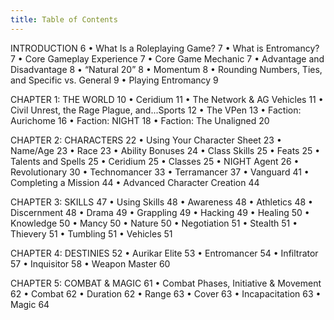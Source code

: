 ```yaml
---
title: Table of Contents
---
```


INTRODUCTION 6
• What Is a Roleplaying Game? 7
• What is Entromancy? 7
• Core Gameplay Experience 7
• Core Game Mechanic 7
• Advantage and Disadvantage 8
• “Natural 20” 8
• Momentum 8
• Rounding Numbers, Ties, and Specific vs. General 9
• Playing Entromancy 9

CHAPTER 1: THE WORLD 10
• Ceridium 11
• The Network & AG Vehicles 11
• Civil Unrest, the Rage Plague, and...Sports 12
• The VPen 13
• Faction: Aurichome 16
• Faction: NIGHT 18
• Faction: The Unaligned 20

CHAPTER 2: CHARACTERS 22
• Using Your Character Sheet 23
• Name/Age 23
• Race 23
• Ability Bonuses 24
• Class Skills 25
• Feats 25
• Talents and Spells 25
• Ceridium 25
• Classes 25
• NIGHT Agent 26
• Revolutionary 30
• Technomancer 33
• Terramancer 37
• Vanguard 41
• Completing a Mission 44
• Advanced Character Creation 44

CHAPTER 3: SKILLS 47
• Using Skills 48
• Awareness 48
• Athletics 48
• Discernment 48
• Drama 49
• Grappling 49
• Hacking 49
• Healing 50
• Knowledge 50
• Mancy 50
• Nature 50
• Negotiation 51
• Stealth 51
• Thievery 51
• Tumbling 51
• Vehicles 51

CHAPTER 4: DESTINIES 52
• Aurikar Elite 53
• Entromancer 54
• Infiltrator 57
• Inquisitor 58
• Weapon Master 60

CHAPTER 5: COMBAT & MAGIC 61
• Combat Phases, Initiative & Movement 62
• Combat 62
• Duration 62
• Range 63
• Cover 63
• Incapacitation 63
• Magic 64
